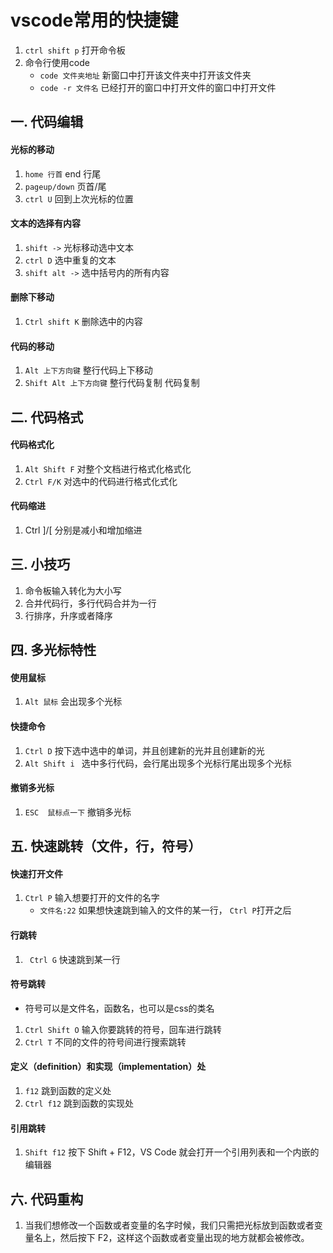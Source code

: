 # vscode常用的快捷键
1. ` ctrl shift p ` 打开命令板
2. 命令行使用code
    - ` code 文件夹地址 `  新窗口中打开该文件夹中打开该文件夹
    - ` code -r 文件名 `  已经打开的窗口中打开文件的窗口中打开文件

## 一. 代码编辑
#### 光标的移动
1. ` home 行首 `  end 行尾
2. ` pageup/down ` 页首/尾
3. ` ctrl U ` 回到上次光标的位置 
#### 文本的选择有内容
1. ` shift -> ` 光标移动选中文本
2. ` ctrl D ` 选中重复的文本
3. ` shift alt -> ` 选中括号内的所有内容
#### 删除下移动
1. ` Ctrl shift K ` 删除选中的内容
#### 代码的移动
1. ` Alt 上下方向键 `  整行代码上下移动
2. ` Shift Alt 上下方向键 `  整行代码复制
代码复制
## 二. 代码格式
#### 代码格式化
1. ` Alt Shift F ` 对整个文档进行格式化格式化
2. ` Ctrl F/K ` 对选中的代码进行格式化式化
#### 代码缩进
1. Ctrl ]/[ 分别是减小和增加缩进

## 三. 小技巧
1. 命令板输入转化为大小写
2. 合并代码行，多行代码合并为一行
3. 行排序，升序或者降序


## 四. 多光标特性
#### 使用鼠标
1. ` Alt 鼠标 ` 会出现多个光标
#### 快捷命令
1. ` Ctrl D ` 按下选中选中的单词，并且创建新的光并且创建新的光
2. `Alt Shift i ` 选中多行代码，会行尾出现多个光标行尾出现多个光标
#### 撤销多光标
1. ` ESC  鼠标点一下 ` 撤销多光标 

## 五. 快速跳转（文件，行，符号）
#### 快速打开文件
1. ` Ctrl P ` 输入想要打开的文件的名字
    - ` 文件名:22 ` 如果想快速跳到输入的文件的某一行， ` Ctrl P `打开之后
#### 行跳转
1. ` Ctrl G` 快速跳到某一行
#### 符号跳转
- 符号可以是文件名，函数名，也可以是css的类名
1. ` Ctrl Shift O ` 输入你要跳转的符号，回车进行跳转
2. ` Ctrl T ` 不同的文件的符号间进行搜索跳转
#### 定义（definition）和实现（implementation）处
1. ` f12 ` 跳到函数的定义处
2. ` Ctrl f12 ` 跳到函数的实现处
#### 引用跳转
1. ` Shift f12 ` 按下 Shift + F12，VS Code 就会打开一个引用列表和一个内嵌的编辑器

## 六. 代码重构
1. 当我们想修改一个函数或者变量的名字时候，我们只需把光标放到函数或者变量名上，然后按下 F2，这样这个函数或者变量出现的地方就都会被修改。


